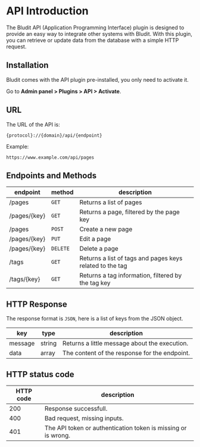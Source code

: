 # API Introduction
<!-- position: 1 -->

The Bludit API (Application Programming Interface) plugin is designed to provide an easy way to integrate other systems with Bludit. With this plugin, you can retrieve or update data from the database with a simple HTTP request.

<h2 id="installation">Installation</h2>
Bludit comes with the API plugin pre-installed, you only need to activate it.

Go to **Admin panel > Plugins > API > Activate**.

<h2 id="url">URL</h2>
The URL of the API is:

```
{protocol}://{domain}/api/{endpoint}
````

Example:

```
https://www.example.com/api/pages
```

<h2 id="endpoints">Endpoints and Methods</h2>

| endpoint | method | description |
|----------|--------|-------------|
| /pages | `GET` | Returns a list of pages |
| /pages/{key} | `GET` | Returns a page, filtered by the page key |
| /pages | `POST` | Create a new page |
| /pages/{key} | `PUT` | Edit a page |
| /pages/{key} | `DELETE` | Delete a page |
| /tags | `GET` | Returns a list of tags and pages keys related to the tag |
| /tags/{key} | `GET` | Returns a tag information, filtered by the tag key |

<h2 id="http-response">HTTP Response</h2>

The response format is `JSON`, here is a list of keys from the JSON object.

| key | type | description |
|-----|------|-------------|
| message | string | Returns a little message about the execution. |
| data | array | The content of the response for the endpoint. |

<h2 id="http-status-code">HTTP status code</h2>

| HTTP code | description |
|-----------|-------------|
| 200 | Response successfull. |
| 400 | Bad request, missing inputs. |
| 401 | The API token or authentication token is missing or is wrong. |